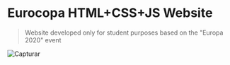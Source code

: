 # Eurocopa HTML+CSS+JS Website
> Website developed only for student purposes based on the "Europa 2020" event

![Capturar](https://user-images.githubusercontent.com/38335297/158392804-77743885-6b2f-44fb-96d2-12b11ac3ccb4.PNG)


